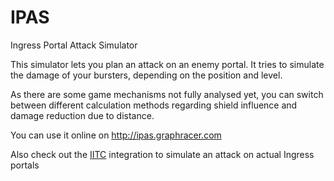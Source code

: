 IPAS
====

Ingress Portal Attack Simulator

This simulator lets you plan an attack on an enemy portal. It tries to simulate the damage of your bursters, depending on the position and level.

As there are some game mechanisms not fully analysed yet, you can switch between different calculation methods regarding shield influence and damage reduction due to distance.

You can use it online on http://ipas.graphracer.com

Also check out the <a href="http://iitc.jonatkins.com">IITC</a> integration to simulate an attack on actual Ingress portals
